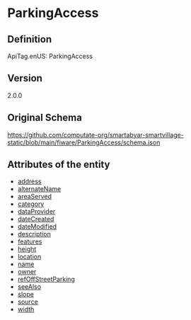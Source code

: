 # ParkingAccess

## Definition
ApiTag.enUS: ParkingAccess

## Version
2.0.0

## Original Schema
https://github.com/computate-org/smartabyar-smartvillage-static/blob/main/fiware/ParkingAccess/schema.json

## Attributes of the entity

- [address](https://github.com/computate-org/smartabyar-smartvillage-static/blob/main/fiware/ParkingAccess/attributes/address.md)
- [alternateName](https://github.com/computate-org/smartabyar-smartvillage-static/blob/main/fiware/ParkingAccess/attributes/alternateName.md)
- [areaServed](https://github.com/computate-org/smartabyar-smartvillage-static/blob/main/fiware/ParkingAccess/attributes/areaServed.md)
- [category](https://github.com/computate-org/smartabyar-smartvillage-static/blob/main/fiware/ParkingAccess/attributes/category.md)
- [dataProvider](https://github.com/computate-org/smartabyar-smartvillage-static/blob/main/fiware/ParkingAccess/attributes/dataProvider.md)
- [dateCreated](https://github.com/computate-org/smartabyar-smartvillage-static/blob/main/fiware/ParkingAccess/attributes/dateCreated.md)
- [dateModified](https://github.com/computate-org/smartabyar-smartvillage-static/blob/main/fiware/ParkingAccess/attributes/dateModified.md)
- [description](https://github.com/computate-org/smartabyar-smartvillage-static/blob/main/fiware/ParkingAccess/attributes/description.md)
- [features](https://github.com/computate-org/smartabyar-smartvillage-static/blob/main/fiware/ParkingAccess/attributes/features.md)
- [height](https://github.com/computate-org/smartabyar-smartvillage-static/blob/main/fiware/ParkingAccess/attributes/height.md)
- [location](https://github.com/computate-org/smartabyar-smartvillage-static/blob/main/fiware/ParkingAccess/attributes/location.md)
- [name](https://github.com/computate-org/smartabyar-smartvillage-static/blob/main/fiware/ParkingAccess/attributes/name.md)
- [owner](https://github.com/computate-org/smartabyar-smartvillage-static/blob/main/fiware/ParkingAccess/attributes/owner.md)
- [refOffStreetParking](https://github.com/computate-org/smartabyar-smartvillage-static/blob/main/fiware/ParkingAccess/attributes/refOffStreetParking.md)
- [seeAlso](https://github.com/computate-org/smartabyar-smartvillage-static/blob/main/fiware/ParkingAccess/attributes/seeAlso.md)
- [slope](https://github.com/computate-org/smartabyar-smartvillage-static/blob/main/fiware/ParkingAccess/attributes/slope.md)
- [source](https://github.com/computate-org/smartabyar-smartvillage-static/blob/main/fiware/ParkingAccess/attributes/source.md)
- [width](https://github.com/computate-org/smartabyar-smartvillage-static/blob/main/fiware/ParkingAccess/attributes/width.md)

